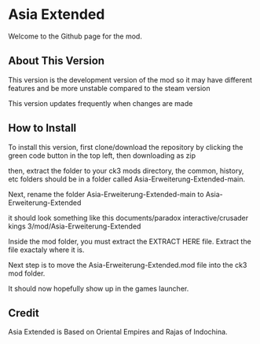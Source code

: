 # Asia Extended
Welcome to the Github page for the mod.


## About This Version
This version is the development version of the mod so it may have different features and be more unstable compared to the steam version

This version updates frequently when changes are made

## How to Install
To install this version, first clone/download the repository by clicking the green code button in the top left, then downloading as zip

then, extract the folder to your ck3 mods directory, the common, history, etc folders should be in a folder called Asia-Erweiterung-Extended-main.

Next, rename the folder Asia-Erweiterung-Extended-main to Asia-Erweiterung-Extended

it should look something like this documents/paradox interactive/crusader kings 3/mod/Asia-Erweiterung-Extended

Inside the mod folder, you must extract the EXTRACT HERE file. Extract the file exactaly where it is.

Next step is to move the Asia-Erweiterung-Extended.mod file into the ck3 mod folder.

It should now hopefully show up in the games launcher.

## Credit
Asia Extended is Based on Oriental Empires and Rajas of Indochina.
 
